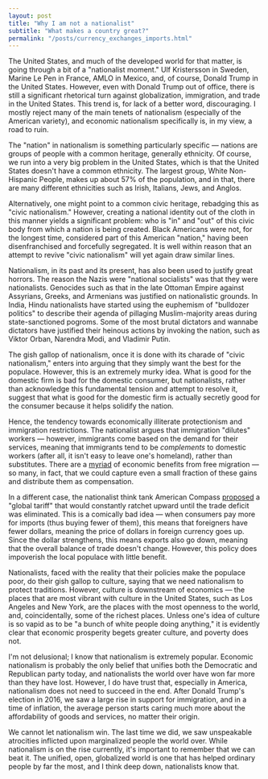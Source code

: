 ```yaml
---
layout: post
title: "Why I am not a nationalist"
subtitle: "What makes a country great?"
permalink: "/posts/currency_exchanges_imports.html"
---
```


The United States, and much of the developed world for that matter, is going through a bit of a "nationalist moment." Ulf Kristersson in Sweden, Marine Le Pen in France, AMLO in Mexico, and, of course, Donald Trump in the United States. However, even with Donald Trump out of office, there is still a significant rhetorical turn against globalization, immigration, and trade in the United States. This trend is, for lack of a better word, discouraging. I mostly reject many of the main tenets of nationalism (especially of the American variety), and economic nationalism specifically is, in my view, a road to ruin.

The "nation" in nationalism is something particularly specific — nations are groups of people with a common heritage, generally ethnicity. Of course, we run into a very big problem in the United States, which is that the United States doesn't have a common ethnicity. The largest group, White Non-Hispanic People, makes up about 57% of the population, and in that, there are many different ethnicities such as Irish, Italians, Jews, and Anglos.

Alternatively, one might point to a common civic heritage, rebadging this as "civic nationalism." However, creating a national identity out of the cloth in this manner yields a significant problem: who is "in" and "out" of this civic body from which a nation is being created. Black Americans were not, for the longest time, considered part of this American "nation," having been disenfranchised and forcefully segregated. It is well within reason that an attempt to revive "civic nationalism" will yet again draw similar lines.

Nationalism, in its past and its present, has also been used to justify great horrors. The reason the Nazis were "national socialists" was that they were nationalists. Genocides such as that in the late Ottoman Empire against Assyrians, Greeks, and Armenians was justified on nationalistic grounds. In India, Hindu nationalists have started using the euphemism of "bulldozer politics" to describe their agenda of pillaging Muslim-majority areas during state-sanctioned pogroms. Some of the most brutal dictators and wannabe dictators have justified their heinous actions by invoking the nation, such as Viktor Orban, Narendra Modi, and Vladimir Putin.

The gish gallop of nationalism, once it is done with its charade of "civic nationalism," enters into arguing that they simply want the best for the populace. However, this is an extremely murky idea. What is good for the domestic firm is bad for the domestic consumer, but nationalists, rather than acknowledge this fundamental tension and attempt to resolve it, suggest that what is good for the domestic firm is actually secretly good for the consumer because it helps solidify the nation.

Hence, the tendency towards economically illiterate protectionism and immigration restrictions. The nationalist argues that immigration "dilutes" workers — however, immigrants come based on the demand for their services, meaning that immigrants tend to be *complements* to domestic workers (after all, it isn't easy to leave one's homeland), rather than substitutes. There are a [myriad](https://www.aspeninstitute.org/blog-posts/open-borders-for-inclusive-prosperity/) of economic benefits from free migration — so many, in fact, that we could capture even a small fraction of these gains and distribute them as compensation.

In a different case, the nationalist think tank American Compass [proposed](https://americancompass.org/policy-brief-the-global-tariff/) a "global tariff" that would constantly ratchet upward until the trade deficit was eliminated. This is a comically bad idea — when consumers pay more for imports (thus buying fewer of them), this means that foreigners have fewer dollars, meaning the price of dollars in foreign currency goes up. Since the dollar strengthens, this means exports also go down, meaning that the overall balance of trade doesn't change. However, this policy does impoverish the local populace with little benefit.

Nationalists, faced with the reality that their policies make the populace poor, do their gish gallop to culture, saying that we need nationalism to protect traditions. However, culture is downstream of economics — the places that are most vibrant with culture in the United States, such as Los Angeles and New York, are the places with the most openness to the world, and, coincidentally, some of the richest places. Unless one's idea of culture is so vapid as to be "a bunch of white people doing anything," it is evidently clear that economic prosperity begets greater culture, and poverty does not.

I'm not delusional; I know that nationalism is extremely popular. Economic nationalism is probably the only belief that unifies both the Democratic and Republican party today, and nationalists the world over have won far more than they have lost. However, I do have trust that, especially in America, nationalism does not need to succeed in the end. After Donald Trump's election in 2016, we saw a large rise in support for immigration, and in a time of inflation, the average person starts caring much more about the affordability of goods and services, no matter their origin.

We cannot let nationalism win. The last time we did, we saw unspeakable atrocities inflicted upon marginalized people the world over. While nationalism is on the rise currently, it's important to remember that we can beat it. The unified, open, globalized world is one that has helped ordinary people by far the most, and I think deep down, nationalists know that.
